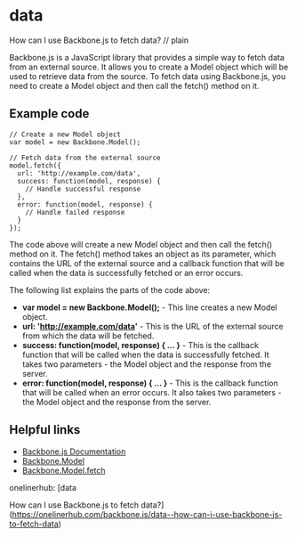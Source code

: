 # data

How can I use Backbone.js to fetch data?
// plain

Backbone.js is a JavaScript library that provides a simple way to fetch data from an external source. It allows you to create a Model object which will be used to retrieve data from the source. To fetch data using Backbone.js, you need to create a Model object and then call the fetch() method on it.

## Example code

```
// Create a new Model object
var model = new Backbone.Model();

// Fetch data from the external source
model.fetch({
  url: 'http://example.com/data',
  success: function(model, response) {
    // Handle successful response
  },
  error: function(model, response) {
    // Handle failed response
  }
});
```

The code above will create a new Model object and then call the fetch() method on it. The fetch() method takes an object as its parameter, which contains the URL of the external source and a callback function that will be called when the data is successfully fetched or an error occurs.

The following list explains the parts of the code above:

- **var model = new Backbone.Model();** - This line creates a new Model object.
- **url: 'http://example.com/data'** - This is the URL of the external source from which the data will be fetched.
- **success: function(model, response) { ... }** - This is the callback function that will be called when the data is successfully fetched. It takes two parameters - the Model object and the response from the server.
- **error: function(model, response) { ... }** - This is the callback function that will be called when an error occurs. It also takes two parameters - the Model object and the response from the server.

## Helpful links

- [Backbone.js Documentation](http://backbonejs.org/)
- [Backbone.Model](http://backbonejs.org/#Model)
- [Backbone.Model.fetch](http://backbonejs.org/#Model-fetch)

onelinerhub: [data

How can I use Backbone.js to fetch data?](https://onelinerhub.com/backbone.js/data--how-can-i-use-backbone-js-to-fetch-data)